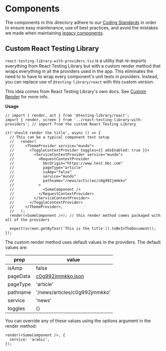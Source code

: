 # Components

The components in this directory adhere to our [Coding Standards](../../../docs/Coding-Standards/README.md) in order to ensure easy maintenance, use of best practices, and avoid the mistakes we made when maintaining [legacy components](../legacy/README.md).

## Custom React Testing Library

`react-testing-library-with-providers.tsx` is a utility that re-exports everything from React Testing Library but with a custom render method that wraps everything in all the providers used in the app. This eliminates the need to to have to wrap every component's unit tests in providers. Instead, you can replace use of `@testing-library/react` with this custom version.

This idea comes from React Testing Library's own docs. See [Custom Render](https://testing-library.com/docs/react-testing-library/setup/#custom-render) for more info.

**Usage**

```tsx
// import { render, act } from '@testing-library/react';
import { render, screen } from '../react-testing-library-with-providers'; // import from the custom React Testing Library

it('should render the title', async () => {
  // This can be a typical component test setup
  //   render(
  //     <ThemeProvider service="mundo">
  //       <ToggleContextProvider toggles={{ adsEnabled: true }}>
  //         <ServiceContextProvider service="mundo">
  //           <RequestContextProvider
  //             bbcOrigin="https://www.test.bbc.com"
  //             pageType="article"
  //             isAmp="false"
  //             service="mundo"
  //             pathname="/news/articles/c0g992jmmkko"
  //           >
  //             <SomeComponent />
  //           </RequestContextProvider>
  //         </ServiceContextProvider>
  //       </ToggleContextProvider>
  //     </ThemeProvider>,
  //   );
  render(<SomeComponent />); // this render method comes packaged with all of the providers

  expect(screen.getByText('This is the title')).toBeInTheDocument();
});
```

The custom render method uses default values in the providers. The default values are:

| prop     | value                                                              |
| -------- | ------------------------------------------------------------------ |
| isAmp    | false                                                              |
| pageData | [c0g992jmmkko.json](../../../data/news/articles/c0g992jmmkko.json) |
| pageType | 'article'                                                          |
| pathname | '/news/articles/c0g992jmmkko'                                      |
| service  | 'news'                                                             |
| toggles  | {}                                                                 |

You can override any of these values using the options argument in the render method:

```tsx
render(<SomeComponent />, {
  service: 'arabic',
});
```
